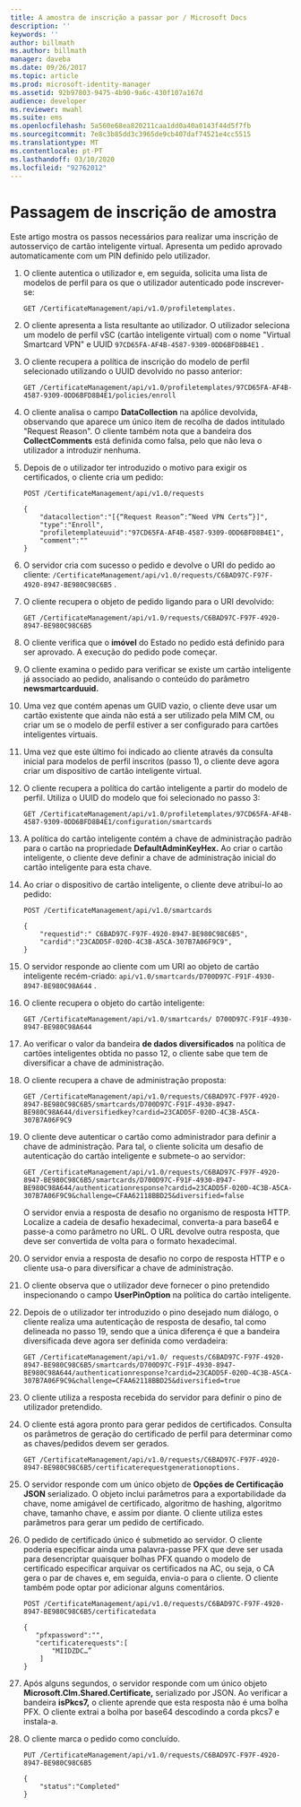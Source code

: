 ```yaml
---
title: A amostra de inscrição a passar por / Microsoft Docs
description: ''
keywords: ''
author: billmath
ms.author: billmath
manager: daveba
ms.date: 09/26/2017
ms.topic: article
ms.prod: microsoft-identity-manager
ms.assetid: 92b97803-9475-4b90-9a6c-430f107a167d
audience: developer
ms.reviewer: mwahl
ms.suite: ems
ms.openlocfilehash: 5a560e68ea820211caa1dd0a40a0143f44d5f7fb
ms.sourcegitcommit: 7e8c3b85dd3c3965de9cb407daf74521e4cc5515
ms.translationtype: MT
ms.contentlocale: pt-PT
ms.lasthandoff: 03/10/2020
ms.locfileid: "92762012"
---
```

# <a name="sample-enrollment-walkthrough"></a>Passagem de inscrição de amostra
Este artigo mostra os passos necessários para realizar uma inscrição de autosserviço de cartão inteligente virtual. Apresenta um pedido aprovado automaticamente com um PIN definido pelo utilizador.

1. O cliente autentica o utilizador e, em seguida, solicita uma lista de modelos de perfil para os que o utilizador autenticado pode inscrever-se:

    ```
    GET /CertificateManagement/api/v1.0/profiletemplates.
    ```
    
2. O cliente apresenta a lista resultante ao utilizador. O utilizador seleciona um modelo de perfil vSC (cartão inteligente virtual) com o nome "Virtual Smartcard VPN" e UUID `97CD65FA-AF4B-4587-9309-0DD6BFD8B4E1` .

3. O cliente recupera a política de inscrição do modelo de perfil selecionado utilizando o UUID devolvido no passo anterior:

    ```
    GET /CertificateManagement/api/v1.0/profiletemplates/97CD65FA-AF4B-4587-9309-0DD6BFD8B4E1/policies/enroll
    ```

4. O cliente analisa o campo **DataCollection** na apólice devolvida, observando que aparece um único item de recolha de dados intitulado "Request Reason". O cliente também nota que a bandeira dos **CollectComments** está definida como falsa, pelo que não leva o utilizador a introduzir nenhuma.

5. Depois de o utilizador ter introduzido o motivo para exigir os certificados, o cliente cria um pedido:

    ```
    POST /CertificateManagement/api/v1.0/requests

    {
        "datacollection":"[{“Request Reason”:”Need VPN Certs”}]",
        "type":"Enroll",
        "profiletemplateuuid":"97CD65FA-AF4B-4587-9309-0DD6BFD8B4E1",
        "comment":""
    }
    ```

6. O servidor cria com sucesso o pedido e devolve o URI do pedido ao cliente:  `/CertificateManagement/api/v1.0/requests/C6BAD97C-F97F-4920-8947-BE980C98C6B5` .

7. O cliente recupera o objeto de pedido ligando para o URI devolvido:

    ```
    GET /CertificateManagement/api/v1.0/requests/C6BAD97C-F97F-4920-8947-BE980C98C6B5
    ```

8. O cliente verifica que o **imóvel** do Estado no pedido está definido para ser aprovado. A execução do pedido pode começar.

9. O cliente examina o pedido para verificar se existe um cartão inteligente já associado ao pedido, analisando o conteúdo do parâmetro **newsmartcarduuid.**

10. Uma vez que contém apenas um GUID vazio, o cliente deve usar um cartão existente que ainda não está a ser utilizado pela MIM CM, ou criar um se o modelo de perfil estiver a ser configurado para cartões inteligentes virtuais.

11. Uma vez que este último foi indicado ao cliente através da consulta inicial para modelos de perfil inscritos (passo 1), o cliente deve agora criar um dispositivo de cartão inteligente virtual.

12. O cliente recupera a política do cartão inteligente a partir do modelo de perfil. Utiliza o UUID do modelo que foi selecionado no passo 3:

    ```
    GET /CertificateManagement/api/v1.0/profiletemplates/97CD65FA-AF4B-4587-9309-0DD6BFD8B4E1/configuration/smartcards
    ```

13. A política do cartão inteligente contém a chave de administração padrão para o cartão na propriedade **DefaultAdminKeyHex.** Ao criar o cartão inteligente, o cliente deve definir a chave de administração inicial do cartão inteligente para esta chave.  
14. Ao criar o dispositivo de cartão inteligente, o cliente deve atribuí-lo ao pedido:

    ```
    POST /CertificateManagement/api/v1.0/smartcards

    {
        "requestid":" C6BAD97C-F97F-4920-8947-BE980C98C6B5",
        "cardid":"23CADD5F-020D-4C3B-A5CA-307B7A06F9C9",
    }
    ```

15. O servidor responde ao cliente com um URI ao objeto de cartão inteligente recém-criado: `api/v1.0/smartcards/D700D97C-F91F-4930-8947-BE980C98A644` .

16. O cliente recupera o objeto do cartão inteligente:

    ```
    GET /CertificateManagement/api/v1.0/smartcards/ D700D97C-F91F-4930-8947-BE980C98A644
    ```

17. Ao verificar o valor da bandeira **de dados diversificados** na política de cartões inteligentes obtida no passo 12, o cliente sabe que tem de diversificar a chave de administração.

18. O cliente recupera a chave de administração proposta:

    ```
    GET /CertificateManagement/api/v1.0/requests/C6BAD97C-F97F-4920-8947-BE980C98C6B5/smartcards/D700D97C-F91F-4930-8947-BE980C98A644/diversifiedkey?cardid=23CADD5F-020D-4C3B-A5CA-307B7A06F9C9
    ```

19. O cliente deve autenticar o cartão como administrador para definir a chave de administração. Para tal, o cliente solicita um desafio de autenticação do cartão inteligente e submete-o ao servidor:

    ```
    GET /CertificateManagement/api/v1.0/requests/C6BAD97C-F97F-4920-8947-BE980C98C6B5/smartcards/D700D97C-F91F-4930-8947-BE980C98A644/authenticationresponse?cardid=23CADD5F-020D-4C3B-A5CA-307B7A06F9C9&challenge=CFAA62118BBD25&diversified=false
    ```

    O servidor envia a resposta de desafio no organismo de resposta HTTP. Localize a cadeia de desafio hexadecimal, converta-a para base64 e passe-a como parâmetro no URL. O URL devolve outra resposta, que deve ser convertida de volta para o formato hexadecimal.

20. O servidor envia a resposta de desafio no corpo de resposta HTTP e o cliente usa-o para diversificar a chave de administração.

21. O cliente observa que o utilizador deve fornecer o pino pretendido inspecionando o campo **UserPinOption** na política do cartão inteligente.

22. Depois de o utilizador ter introduzido o pino desejado num diálogo, o cliente realiza uma autenticação de resposta de desafio, tal como delineada no passo 19, sendo que a única diferença é que a bandeira diversificada deve agora ser definida como verdadeira:

    ```
    GET /CertificateManagement/api/v1.0/ requests/C6BAD97C-F97F-4920-8947-BE980C98C6B5/smartcards/D700D97C-F91F-4930-8947-BE980C98A644/authenticationresponse?cardid=23CADD5F-020D-4C3B-A5CA-307B7A06F9C9&challenge=CFAA62118BBD25&diversified=true
    ```

23. O cliente utiliza a resposta recebida do servidor para definir o pino de utilizador pretendido.

24. O cliente está agora pronto para gerar pedidos de certificados. Consulta os parâmetros de geração do certificado de perfil para determinar como as chaves/pedidos devem ser gerados.

    ```
    GET /CertificateManagement/api/v1.0/requests/C6BAD97C-F97F-4920-8947-BE980C98C6B5/certificaterequestgenerationoptions.
    ```

25. O servidor responde com um único objeto de **Opções de Certificação JSON** serializado. O objeto inclui parâmetros para a exportabilidade da chave, nome amigável de certificado, algoritmo de hashing, algoritmo chave, tamanho chave, e assim por diante. O cliente utiliza estes parâmetros para gerar um pedido de certificado.

26. O pedido de certificado único é submetido ao servidor. O cliente poderia especificar ainda uma palavra-passe PFX que deve ser usada para desencriptar quaisquer bolhas PFX quando o modelo de certificado especificar arquivar os certificados na AC, ou seja, o CA gera o par de chaves e, em seguida, envia-o para o cliente. O cliente também pode optar por adicionar alguns comentários.

    ```
    POST /CertificateManagement/api/v1.0/requests/C6BAD97C-F97F-4920-8947-BE980C98C6B5/certificatedata

    {
       "pfxpassword":"",
       "certificaterequests":[
           "MIIDZDC…”
        ]
    }   
    ```

27. Após alguns segundos, o servidor responde com um único objeto **Microsoft.Clm.Shared.Certificate,** serializado por JSON. Ao verificar a bandeira **isPkcs7,** o cliente aprende que esta resposta não é uma bolha PFX. O cliente extrai a bolha por base64 descodindo a corda pkcs7 e instala-a.

28. O cliente marca o pedido como concluído.

    ```
    PUT /CertificateManagement/api/v1.0/requests/C6BAD97C-F97F-4920-8947-BE980C98C6B5

    {
        "status":"Completed"
    }
    ```

